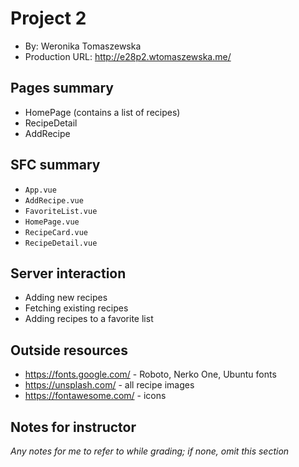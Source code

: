 # Project 2

- By: Weronika Tomaszewska
- Production URL: <http://e28p2.wtomaszewska.me/>

## Pages summary

- HomePage (contains a list of recipes)
- RecipeDetail
- AddRecipe

## SFC summary

- `App.vue`
- `AddRecipe.vue`
- `FavoriteList.vue`
- `HomePage.vue`
- `RecipeCard.vue`
- `RecipeDetail.vue`

## Server interaction

- Adding new recipes
- Fetching existing recipes
- Adding recipes to a favorite list

## Outside resources

- <https://fonts.google.com/> - Roboto, Nerko One, Ubuntu fonts
- <https://unsplash.com/> - all recipe images
- <https://fontawesome.com/> - icons

## Notes for instructor

_Any notes for me to refer to while grading; if none, omit this section_
